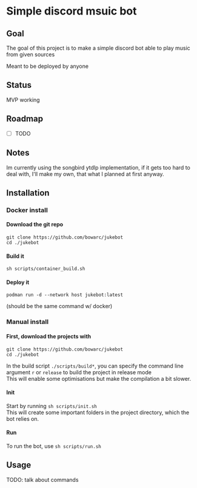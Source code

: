# Simple discord msuic bot

## Goal

The goal of this project is to make a simple discord bot able to play music from given sources

Meant to be deployed by anyone

## Status

MVP working

## Roadmap
- [ ] TODO

## Notes

Im currently using the songbird ytdlp implementation, if it gets too hard to deal with, I'll make my own, that what I planned at first anyway.

## Installation

### Docker install

#### Download the git repo

```console
git clone https://github.com/bowarc/jukebot
cd ./jukebot
```
#### Build it

```console
sh scripts/container_build.sh
```

#### Deploy it

```console
podman run -d --network host jukebot:latest
```
(should be the same command w/ docker)

### Manual install

#### First, download the projects with

```console
git clone https://github.com/bowarc/jukebot
cd ./jukebot
```

In the build script `./scripts/build*`, you can specify the command line argument `r` or `release` to build the project in release mode  
This will enable some optimisations but make the compilation a bit slower.

#### Init
Start by running `sh scripts/init.sh`  
This will create some important folders in the project directory, which the bot relies on.  

#### Run
To run the bot, use `sh scripts/run.sh`  

## Usage

TODO: talk about commands



